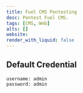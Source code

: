 ```yaml
---
title: Fuel CMS Pentesting
desc: Pentest Fuel CMS.
tags: [CMS, Web]
alts: []
website:
render_with_liquid: false
---
```


## Default Credential

```
username: admin
password: admin
```